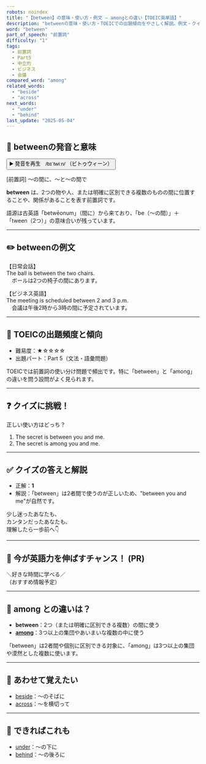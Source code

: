 ```yaml
---
robots: noindex
title: "【between】の意味・使い方・例文 ― amongとの違い【TOEIC英単語】"
description: "betweenの意味・使い方・TOEICでの出題傾向をやさしく解説。例文・クイズ付きでamongとの違いもわかりやすく学べます。"
word: "between"
part_of_speech: "前置詞"
difficulty: "1"
tags:
  - 前置詞
  - Part5
  - 中立的
  - ビジネス
  - 会議
compared_word: "among"
related_words:
  - "beside"
  - "across"
next_words:
  - "under"
  - "behind"
last_update: "2025-05-04"
---
```


## 🔰 betweenの発音と意味

<button class="play-audio" onclick="playTTS('between')">
  <span class="play-audio-main">
    ▶️ 発音を再生　/bɪˈtwiːn/
  </span>
  <span class="play-audio-sub">
    （ビトゥウィーン）
  </span>
</button>

[前置詞] ～の間に、～と～の間で

**between** は、2つの物や人、または明確に区別できる複数のものの間に位置することや、関係があることを表す前置詞です。

語源は古英語「betwēonum」（間に）から来ており、「be（～の間）」＋「tween（2つ）」の意味合いが残っています。

---

## ✏️ betweenの例文

【日常会話】  
The ball is between the two chairs.  
　ボールは2つの椅子の間にあります。

【ビジネス英語】  
The meeting is scheduled between 2 and 3 p.m.  
　会議は午後2時から3時の間に予定されています。

---

## 🎯 TOEICの出題頻度と傾向

- 難易度：★☆☆☆☆
- 出題パート：Part 5（文法・語彙問題）

TOEICでは前置詞の使い分け問題で頻出です。特に「between」と「among」の違いを問う設問がよく見られます。

---

## ❓ クイズに挑戦！

正しい使い方はどっち？

1. The secret is between you and me.  
2. The secret is among you and me.

---

## ✅ クイズの答えと解説

- 正解：**1**
- 解説：「between」は2者間で使うのが正しいため、"between you and me"が自然です。

少し迷ったあなたも、  
カンタンだったあなたも、  
理解したら一歩前へ👇️

---

## 🚀 今が英語力を伸ばすチャンス！ (PR)

<div class="info-center">
＼好きな時間に学べる／<br>  
（おすすめ情報予定）
</div>

---

## 🤔  among との違いは？

- **between**：2つ（または明確に区別できる複数）の間に使う
- **[among](/word/among)**：3つ以上の集団やあいまいな複数の中に使う

「between」は2者間や個別に区別できる対象に、「among」は3つ以上の集団や漠然とした複数に使います。

---

## 🧩 あわせて覚えたい

- [beside](/word/beside)：～のそばに
- [across](/word/across)：～を横切って

---

## 📖 できればこれも

- [under](/word/under)：～の下に
- [behind](/word/behind)：～の後ろに

<!-- cvid: aid40_bid36 -->
